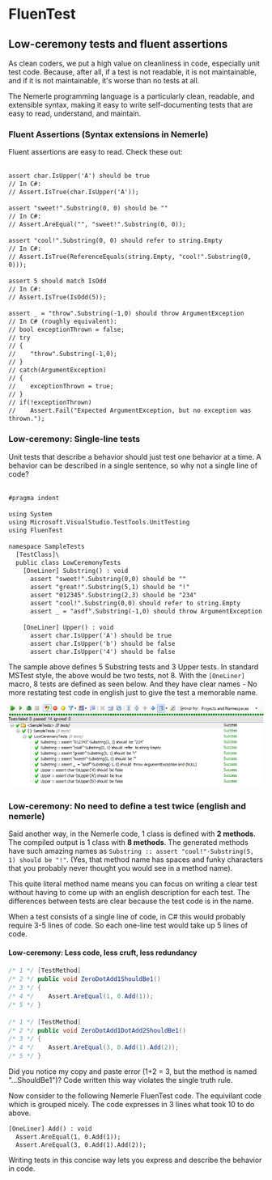 # FluenTest

## Low-ceremony tests and fluent assertions

As clean coders, we put a high value on cleanliness in code, especially unit test code.  Because, after all, if a test is not readable, it is not maintainable, and if it is not maintainable, it's worse than no tests at all.

The Nemerle programming language is a particularly clean, readable, and extensible syntax, making it easy to write self-documenting tests that are easy to read, understand, and maintain.

### Fluent Assertions (Syntax extensions in Nemerle)

Fluent assertions are easy to read.  Check these out:

```nemerle

assert char.IsUpper('A') should be true
// In C#:
// Assert.IsTrue(char.IsUpper('A'));

assert "sweet!".Substring(0, 0) should be ""
// In C#:
// Assert.AreEqual("", "sweet!".Substring(0, 0));

assert "cool!".Substring(0, 0) should refer to string.Empty
// In C#:
// Assert.IsTrue(ReferenceEquals(string.Empty, "cool!".Substring(0, 0)));

assert 5 should match IsOdd
// In C#:
// Assert.IsTrue(IsOdd(5));

assert _ = "throw".Substring(-1,0) should throw ArgumentException
// In C# (roughly equivalent):
// bool exceptionThrown = false;
// try
// {
//    "throw".Substring(-1,0);
// }
// catch(ArgumentException)
// {
//    exceptionThrown = true;
// }
// if(!exceptionThrown)
//    Assert.Fail("Expected ArgumentException, but no exception was thrown.");
```

### Low-ceremony: Single-line tests

Unit tests that describe a behavior should just test one behavior at a time.  A behavior can be described in a single sentence, so why not a single line of code?  

```nemerle

#pragma indent

using System
using Microsoft.VisualStudio.TestTools.UnitTesting
using FluenTest

namespace SampleTests
  [TestClass]\
  public class LowCeremonyTests
    [OneLiner] Substring() : void
      assert "sweet!".Substring(0,0) should be ""
      assert "great!".Substring(5,1) should be "!"
      assert "012345".Substring(2,3) should be "234"
      assert "cool!".Substring(0,0) should refer to string.Empty
      assert _ = "asdf".Substring(-1,0) should throw ArgumentException

    [OneLiner] Upper() : void
      assert char.IsUpper('A') should be true
      assert char.IsUpper('b') should be false
      assert char.IsUpper('4') should be false

```

The sample above defines 5 Substring tests and 3 Upper tests.  In standard MSTest style, the above would be two tests, not 8.  With the `[OneLiner]` macro, 8 tests are defined as seen below.  And they have clear names - No more restating test code in english just to give the test a memorable name.

![Resharper showing off our awesome test method names](SampleTests/Images/ResharperLowCeremonyTests.png)

### Low-ceremony: No need to define a test twice (english and nemerle)

Said another way, in the Nemerle code, 1 class is defined with **2 methods**.  The compiled output is 1 class with **8 methods**.  The generated methods have such amazing names as `Substring :: assert "cool!"·Substring(5, 1) should be "!"`.  (Yes, that method name has spaces and funky characters that you probably never thought you would see in a method name).

This quite literal method name means you can focus on writing a clear test without having to come up with an english description for each test.  The differences between tests are clear because the test code is in the name.

When a test consists of a single line of code, in C# this would probably require 3-5 lines of code.  So each one-line test would take up 5 lines of code.

#### Low-ceremony: Less code, less cruft, less redundancy

```cs
/* 1 */ [TestMethod]
/* 2 */ public void ZeroDotAdd1ShouldBe1()
/* 3 */ {
/* 4 */    Assert.AreEqual(1, 0.Add(1));
/* 5 */ }

/* 1 */ [TestMethod]
/* 2 */ public void ZeroDotAdd1DotAdd2ShouldBe1()
/* 3 */ {
/* 4 */    Assert.AreEqual(3, 0.Add(1).Add(2));
/* 5 */ }
```

Did you notice my copy and paste error (1+2 = 3, but the method is named "...ShouldBe1")?  Code written this way violates the single truth rule.

Now consider to the following Nemerle FluenTest code.  The equivilant code which is grouped nicely.  The code expresses in 3 lines what took 10 to do above.

```nemerle
[OneLiner] Add() : void
  Assert.AreEqual(1, 0.Add(1));
  Assert.AreEqual(3, 0.Add(1).Add(2));
```

Writing tests in this concise way lets you express and describe the behavior in code.
